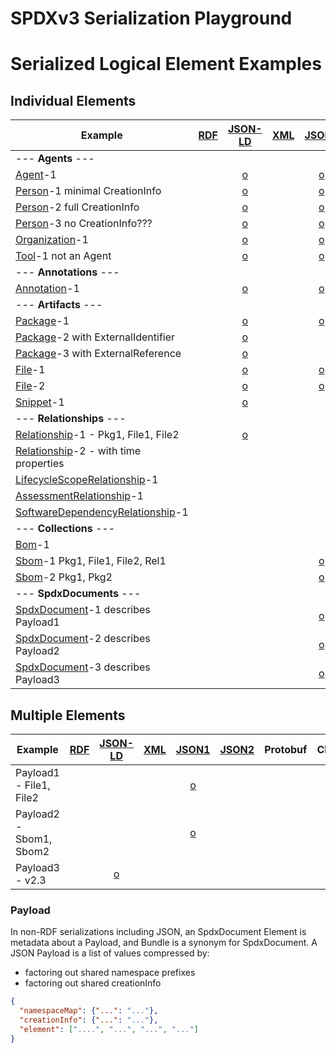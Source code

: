 # SPDXv3 Serialization Playground



# Serialized Logical Element Examples
## Individual Elements

| Example                                              | [RDF](rdf/README.md) |      [JSON-LD](json_ld/README.md)       | [XML](xml/README.md) |        [JSON1](json1/README.md)        | [JSON2](json2/README.md) | Protobuf | CBOR | YAML | [Text1](text1/README.md) |
|------------------------------------------------------|:--------------------:|:---------------------------------------:|----------------------|:--------------------------------------:|--------------------------|----------|:----:|------|:------------------------:|
| --- **Agents** ---                                   |                      |                                         |                      |                                        |                          |          |      |      |                          |
| [Agent](logical/agent.json)-1                        |                      |    [o](jsonld/examples/agent1.json)     |                      |     [o](json/examples/agent1.json)     |                          |          |      |      |                          |
| [Person](logical/person.json)-1 minimal CreationInfo |                      |    [o](jsonld/examples/person1.json)    |                      |    [o](json/examples/person1.json)     |                          |          |      |      |                          |
| [Person](logical/person.json)-2 full CreationInfo    |                      |    [o](jsonld/examples/person2.json)    |                      |    [o](json/examples/person2.json)     |                          |          |      |      |                          |
| [Person](logical/person.json)-3 no CreationInfo???   |                      |    [o](jsonld/examples/person3.json)    |                      |    [o](json/examples/person3.json)     |                          |          |      |      |                          |
| [Organization](logical/organization.json)-1          |                      |     [o](jsonld/examples/org1.json)      |                      |      [o](json/examples/org1.json)      |                          |          |      |      |                          |
| [Tool](logical/tool.json)-1 not an Agent             |                      |      [o](json/examples/tool1.json)      |                      |     [o](json/examples/tool1.json)      |                          |          |      |      |                          |
| --- **Annotations** ---                              |                      |                                         |                      |                                        |                          |          |      |      |                          |
| [Annotation](logical/annotation.json)-1              |                      |  [o](jsonld/examples/annotation1.json)  |                      |  [o](json/examples/annotation1.json)   |                          |          |      |      |                          |
| --- **Artifacts** ---                                |                      |                                         |                      |                                        |                          |          |      |      |                          |
| [Package]()-1                                        |                      |   [o](jsonld/examples/package1.json)    |                      |    [o](json/examples/package1.json)    |                          |          |      |      |                          |
| [Package]()-2 with ExternalIdentifier                |                      |   [o](jsonld/examples/package2.json)    |                      |                                        |                          |          |      |      |                          |
| [Package]()-3 with ExternalReference                 |                      |   [o](jsonld/examples/package3.json)    |                      |                                        |                          |          |      |      |                          |
| [File]()-1                                           |                      |     [o](jsonld/examples/file1.json)     |                      |     [o](json/examples/file1.json)      |                          |          |      |      |                          |
| [File]()-2                                           |                      |     [o](jsonld/examples/file2.json)     |                      |     [o](json/examples/file2.json)      |                          |          |      |      |                          |
| [Snippet]()-1                                        |                      |   [o](jsonld/examples/snippet1.json)    |                      |                                        |                          |          |      |      |                          |
| --- **Relationships** ---                            |                      |                                         |                      |                                        |                          |          |      |      |                          |
| [Relationship]()-1 - Pkg1, File1, File2              |                      | [o](jsonld/examples/relationship1.json) |                      |                                        |                          |          |      |      |                          |
| [Relationship]()-2 - with time properties            |                      |                                         |                      |                                        |                          |          |      |      |                          |
| [LifecycleScopeRelationship]()-1                     |                      |                                         |                      |                                        |                          |          |      |      |                          |
| [AssessmentRelationship]()-1                         |                      |                                         |                      |                                        |                          |          |      |      |                          |
| [SoftwareDependencyRelationship]()-1                 |                      |                                         |                      |                                        |                          |          |      |      |                          |
| --- **Collections** ---                              |                      |                                         |                      |                                        |                          |          |      |      |                          |
| [Bom]()-1                                            |                      |                                         |                      |                                        |                          |          |      |      |                          |
| [Sbom]()-1 Pkg1, File1, File2, Rel1                  |                      |                                         |                      |     [o](json/examples/sbom1.json)      |                          |          |      |      |                          |
| [Sbom]()-2 Pkg1, Pkg2                                |                      |                                         |                      |     [o](json/examples/sbom1.json)      |                          |          |      |      |                          |
| --- **SpdxDocuments** ---                            |                      |                                         |                      |                                        |                          |          |      |      |                          |
| [SpdxDocument]()-1 describes Payload1                |                      |                                         |                      | [o](json/examples/spdx_document1.json) |                          |          |      |      |                          |
| [SpdxDocument]()-2 describes Payload2                |                      |                                         |                      | [o](json/examples/spdx_document2.json) |                          |          |      |      |                          |
| [SpdxDocument]()-3 describes Payload3                |                      |                                         |                      | [o](json/examples/spdx_document3.json) |                          |          |      |      |                          |

## Multiple Elements

| Example                 | [RDF](rdf/README.md) |      [JSON-LD](json_ld/README.md)       | [XML](xml/README.md) |       [JSON1](json1/README.md)        | [JSON2](json2/README.md) | Protobuf | CBOR | YAML | [Text1](text1/README.md) |
|-------------------------|:--------------------:|:---------------------------------------:|----------------------|:-------------------------------------:|--------------------------|----------|:----:|------|:------------------------:|
| Payload1 - File1, File2 |                      |                                         |                      | [o](json/examples/spdx_payload1.json) |                          |          |      |      |                          |
| Payload2 - Sbom1, Sbom2 |                      |                                         |                      | [o](json/examples/spdx_payload2.json) |                          |          |      |      |                          |
| Payload3 - v2.3         |                      | [o](jsonld/examples/spdx_payload3.json) |                      |                                       |                          |          |      |      |                          |

### Payload
In non-RDF serializations including JSON, an SpdxDocument Element is metadata about a Payload, and Bundle is a synonym for SpdxDocument.
A JSON Payload is a list of values compressed by:
- factoring out shared namespace prefixes
- factoring out shared creationInfo

```json
{
  "namespaceMap": {"...": "..."},
  "creationInfo": {"...": "..."},
  "element": ["....", "...", "...", "..."]
}
```

